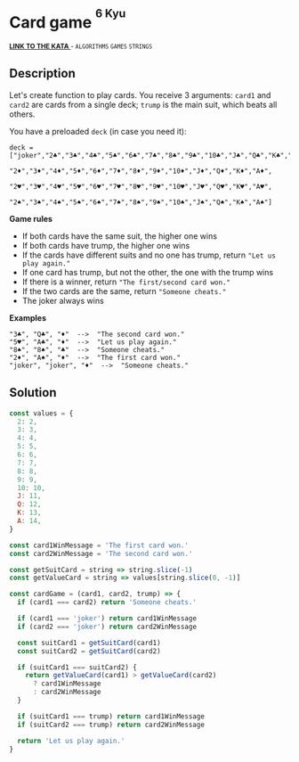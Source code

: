 <h1>Card game <sup><sup>6 Kyu</sup></sup></h1>

<sup>
  <a href="https://www.codewars.com/kata/5a3141fe55519e04d90009d8">
    <strong>LINK TO THE KATA</strong>
  </a> - <code>ALGORITHMS</code>  <code>GAMES</code> <code>STRINGS</code>
</sup>

## Description

Lеt's create function to play cards. You receive 3 arguments: `card1` and `card2` are cards from a single deck; `trump` is the main suit, which beats all others.

You have a preloaded `deck` (in case you need it):

```
deck = ["joker","2♣","3♣","4♣","5♣","6♣","7♣","8♣","9♣","10♣","J♣","Q♣","K♣","A♣",
                "2♦","3♦","4♦","5♦","6♦","7♦","8♦","9♦","10♦","J♦","Q♦","K♦","A♦",
                "2♥","3♥","4♥","5♥","6♥","7♥","8♥","9♥","10♥","J♥","Q♥","K♥","A♥",
                "2♠","3♠","4♠","5♠","6♠","7♠","8♠","9♠","10♠","J♠","Q♠","K♠","A♠"]
```

**Game rules**

- If both cards have the same suit, the higher one wins
- If both cards have trump, the higher one wins
- If the cards have different suits and no one has trump, return `"Let us play again."`
- If one card has trump, but not the other, the one with the trump wins
- If there is a winner, return `"The first/second card won."`
- If the two cards are the same, return `"Someone cheats."`
- The joker always wins

**Examples**

```
"3♣", "Q♣", "♦"  -->  "The second card won."
"5♥", "A♣", "♦"  -->  "Let us play again."
"8♠", "8♠", "♣"  -->  "Someone cheats."
"2♦", "A♠", "♦"  -->  "The first card won."
"joker", "joker", "♦"  -->  "Someone cheats."
```

## Solution

```javascript
const values = {
  2: 2,
  3: 3,
  4: 4,
  5: 5,
  6: 6,
  7: 7,
  8: 8,
  9: 9,
  10: 10,
  J: 11,
  Q: 12,
  K: 13,
  A: 14,
}

const card1WinMessage = 'The first card won.'
const card2WinMessage = 'The second card won.'

const getSuitCard = string => string.slice(-1)
const getValueCard = string => values[string.slice(0, -1)]

const cardGame = (card1, card2, trump) => {
  if (card1 === card2) return 'Someone cheats.'

  if (card1 === 'joker') return card1WinMessage
  if (card2 === 'joker') return card2WinMessage

  const suitCard1 = getSuitCard(card1)
  const suitCard2 = getSuitCard(card2)

  if (suitCard1 === suitCard2) {
    return getValueCard(card1) > getValueCard(card2)
      ? card1WinMessage
      : card2WinMessage
  }

  if (suitCard1 === trump) return card1WinMessage
  if (suitCard2 === trump) return card2WinMessage

  return 'Let us play again.'
}
```
